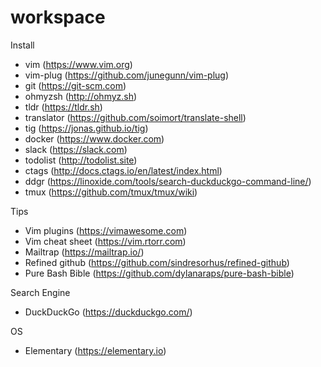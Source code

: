 # workspace

Install

- vim (https://www.vim.org)
- vim-plug (https://github.com/junegunn/vim-plug)
- git (https://git-scm.com)
- ohmyzsh (http://ohmyz.sh)
- tldr (https://tldr.sh)
- translator (https://github.com/soimort/translate-shell)
- tig (https://jonas.github.io/tig)
- docker (https://www.docker.com)
- slack (https://slack.com)
- todolist (http://todolist.site)
- ctags (http://docs.ctags.io/en/latest/index.html)
- ddgr (https://linoxide.com/tools/search-duckduckgo-command-line/)
- tmux (https://github.com/tmux/tmux/wiki)

Tips

- Vim plugins (https://vimawesome.com)
- Vim cheat sheet (https://vim.rtorr.com)
- Mailtrap (https://mailtrap.io/)
- Refined github (https://github.com/sindresorhus/refined-github)
- Pure Bash Bible (https://github.com/dylanaraps/pure-bash-bible)

Search Engine

- DuckDuckGo (https://duckduckgo.com/)

OS

- Elementary (https://elementary.io)
